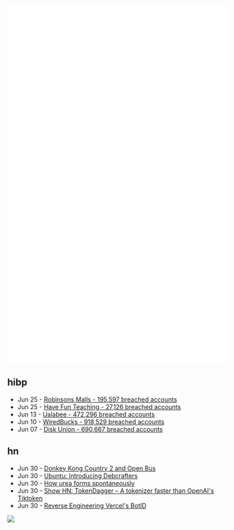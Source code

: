 ![Metrics](https://raw.githubusercontent.com/phixion/phixion/master/metrics.svg)

## hibp

<!--
for https://github.com/phixion/phixion/blob/main/.github/workflows/feeds.yml
-->
<!--START_SECTION:haveibeenpwnd-->
- Jun 25 - [Robinsons Malls - 195,597 breached accounts](https://haveibeenpwned.com/Breach/RobinsonsMalls)
- Jun 25 - [Have Fun Teaching - 27,126 breached accounts](https://haveibeenpwned.com/Breach/HaveFunTeaching)
- Jun 13 - [Ualabee - 472,296 breached accounts](https://haveibeenpwned.com/Breach/Ualabee)
- Jun 10 - [WiredBucks - 918,529 breached accounts](https://haveibeenpwned.com/Breach/WiredBucks)
- Jun 07 - [Disk Union - 690,667 breached accounts](https://haveibeenpwned.com/Breach/DiskUnion)
<!--END_SECTION:haveibeenpwnd-->

## hn

<!--
for https://github.com/phixion/phixion/blob/main/.github/workflows/feeds.yml
-->
<!--START_SECTION:hn-->
- Jun 30 - [Donkey Kong Country 2 and Open Bus](https://jsgroth.dev/blog/posts/dkc2-open-bus/)
- Jun 30 - [Ubuntu: Introducing Debcrafters](https://discourse.ubuntu.com/t/introducing-debcrafters/63674)
- Jun 30 - [How urea forms spontaneously](https://ethz.ch/en/news-and-events/eth-news/news/2025/06/how-urea-forms-spontaneously.html)
- Jun 30 - [Show HN: TokenDagger – A tokenizer faster than OpenAI's Tiktoken](https://github.com/M4THYOU/TokenDagger)
- Jun 30 - [Reverse Engineering Vercel's BotID](https://www.nullpt.rs/reversing-botid)
<!--END_SECTION:hn-->

<!--
for https://yhype.me
-->
![](https://hit.yhype.me/github/profile?user_id=13013670)
